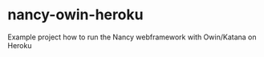 nancy-owin-heroku
=================

Example project how to run the Nancy webframework with Owin/Katana on Heroku
